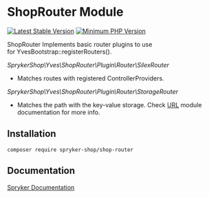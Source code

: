 # ShopRouter Module
[![Latest Stable Version](https://poser.pugx.org/spryker-shop/shop-router/v/stable.svg)](https://packagist.org/packages/spryker-shop/shop-router)
[![Minimum PHP Version](https://img.shields.io/badge/php-%3E%3D%207.4-8892BF.svg)](https://php.net/)

ShopRouter
Implements basic router plugins to use for YvesBootstrap::registerRouters().

*SprykerShop\Yves\ShopRouter\Plugin\Router\SilexRouter*

- Matches routes with registered ControllerProviders.

*SprykerShop\Yves\ShopRouter\Plugin\Router\StorageRouter*

- Matches the path with the key-value storage. Check [URL](https://academy.spryker.com/developing_with_spryker/module_guide/url/url.html) module documentation for more info.

## Installation

```
composer require spryker-shop/shop-router
```

## Documentation

[Spryker Documentation](https://academy.spryker.com)
